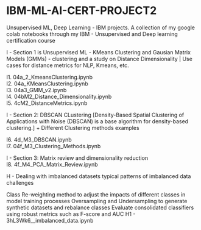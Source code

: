 # IBM-ML-AI-CERT-PROJECT2
Unsupervised ML, Deep Learning - IBM projects. A collection of my google colab notebooks through my IBM - Unsupervised and Deep learning certification course

I - Section 1 is Unsupervised ML - KMeans Clustering and Gausian Matrix Models (GMMs) - clustering and a study on Distance Dimensionality | Use cases for distance metrics for NLP, Kmeans, etc. 


I1. 04a_2_KmeansClustering.ipynb  
I2. 04a_KMeansClustering.ipynb  
I3. 04a3_GMM_v2.ipynb  
I4. 04bM2_Distance_Dimensionality.ipynb  
I5. 4cM2_DistanceMetrics.ipynb  

I - Section 2: DBSCAN CLustering [Density-Based Spatial Clustering of Applications with Noise (DBSCAN) is a base algorithm for density-based clustering.]  +  Different Clustering methods examples


I6. 4d_M3_DBSCAN.ipynb  
I7. 04f_M3_Clustering_Methods.ipynb

I - Section 3: Matrix review and dimensionality reduction  
I8. 4f_M4_PCA_Matrix_Review.ipynb

H - Dealing with imbalanced datasets typical patterns of imbalanced data challenges

Class Re-weighting method to adjust the impacts of different classes in model training processes
Oversampling and Undersampling to generate synthetic datasets and rebalance classes
Evaluate consolidated classifiers using robust metrics such as F-score and AUC
H1 - 3hL3Wk6__imbalanced_data.ipynb
